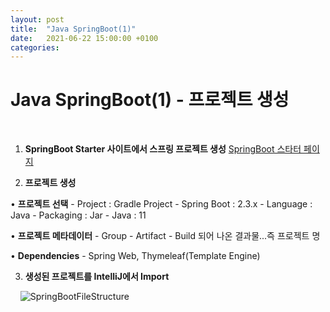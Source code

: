 ```yaml
---
layout: post
title:  "Java SpringBoot(1)"
date:   2021-06-22 15:00:00 +0100
categories:
---
```


# Java SpringBoot(1) - 프로젝트 생성
&nbsp;
&nbsp;
1. **SpringBoot Starter 사이트에서 스프링 프로젝트 생성**
[SpringBoot 스타터 페이지](https://start.spring.io/)

2. **프로젝트 생성**

  • **프로젝트 선택**
    - Project : Gradle Project
    - Spring Boot : 2.3.x
    - Language : Java
    - Packaging : Jar
    - Java : 11

  • **프로젝트 메타데이터**
    - Group
    - Artifact - Build 되어 나온 결과물...즉 프로젝트 명

  • **Dependencies**
    - Spring Web, Thymeleaf(Template Engine)

3. **생성된 프로젝트를 IntelliJ에서 Import**

&nbsp;
&nbsp;
![SpringBootFileStructure](../../../../assets/images/SpringBoot_Structure.png)

&nbsp;

